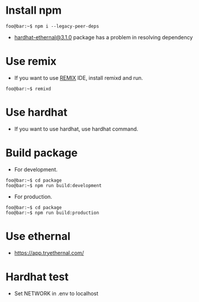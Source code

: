 # Install npm

```console
foo@bar:~$ npm i --legacy-peer-deps
```

- hardhat-ethernal@3.1.0 package has a problem in resolving dependency

# Use remix

- If you want to use [REMIX](https://remix.ethereum.org/) IDE, install remixd and run.

```console
foo@bar:~$ remixd
```

# Use hardhat

- If you want to use hardhat, use hardhat command.

# Build package

- For development.

```console
foo@bar:~$ cd package
foo@bar:~$ npm run build:development
```

- For production.

```console
foo@bar:~$ cd package
foo@bar:~$ npm run build:production
```

# Use ethernal

- https://app.tryethernal.com/

# Hardhat test

- Set NETWORK in .env to localhost
